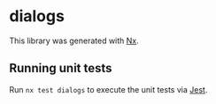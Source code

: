 # dialogs

This library was generated with [Nx](https://nx.dev).

## Running unit tests

Run `nx test dialogs` to execute the unit tests via [Jest](https://jestjs.io).
